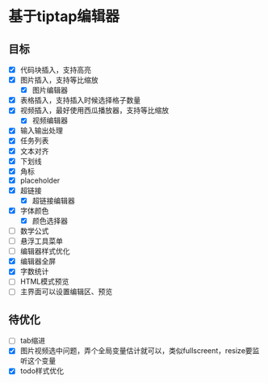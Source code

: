 # 基于tiptap编辑器

## 目标
- [x] 代码块插入，支持高亮
- [x] 图片插入，支持等比缩放
  - [x] 图片编辑器
- [x] 表格插入，支持插入时候选择格子数量
- [x] 视频插入，最好使用西瓜播放器，支持等比缩放
  - [x] 视频编辑器
- [x] 输入输出处理
- [x] 任务列表
- [x] 文本对齐
- [x] 下划线
- [x] 角标
- [x] placeholder
- [x] 超链接
  - [x] 超链接编辑器
- [x] 字体颜色
  - [x] 颜色选择器
- [ ] 数学公式
- [ ] 悬浮工具菜单
- [ ] 编辑器样式优化
- [x] 编辑器全屏
- [x] 字数统计
- [ ] HTML模式预览
- [ ] 主界面可以设置编辑区、预览

## 待优化
- [ ] tab缩进
- [x] 图片视频选中问题，弄个全局变量估计就可以，类似fullscreent，resize要监听这个变量
- [x] todo样式优化

